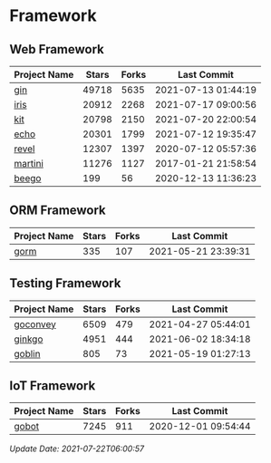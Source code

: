 # Framework

## Web Framework
| Project Name | Stars | Forks | Last Commit |
| ------------ | ----- | ----- | ----------- |
| [gin](https://github.com/gin-gonic/gin) | 49718 | 5635 | 2021-07-13 01:44:19 |
| [iris](https://github.com/kataras/iris) | 20912 | 2268 | 2021-07-17 09:00:56 |
| [kit](https://github.com/go-kit/kit) | 20798 | 2150 | 2021-07-20 22:00:54 |
| [echo](https://github.com/labstack/echo) | 20301 | 1799 | 2021-07-12 19:35:47 |
| [revel](https://github.com/revel/revel) | 12307 | 1397 | 2020-07-12 05:57:36 |
| [martini](https://github.com/go-martini/martini) | 11276 | 1127 | 2017-01-21 21:58:54 |
| [beego](https://github.com/astaxie/beego) | 199 | 56 | 2020-12-13 11:36:23 |

## ORM Framework
| Project Name | Stars | Forks | Last Commit |
| ------------ | ----- | ----- | ----------- |
| [gorm](https://github.com/jinzhu/gorm) | 335 | 107 | 2021-05-21 23:39:31 |

## Testing Framework
| Project Name | Stars | Forks | Last Commit |
| ------------ | ----- | ----- | ----------- |
| [goconvey](https://github.com/smartystreets/goconvey) | 6509 | 479 | 2021-04-27 05:44:01 |
| [ginkgo](https://github.com/onsi/ginkgo) | 4951 | 444 | 2021-06-02 18:34:18 |
| [goblin](https://github.com/franela/goblin) | 805 | 73 | 2021-05-19 01:27:13 |

## IoT Framework
| Project Name | Stars | Forks | Last Commit |
| ------------ | ----- | ----- | ----------- |
| [gobot](https://github.com/hybridgroup/gobot) | 7245 | 911 | 2020-12-01 09:54:44 |

*Update Date: 2021-07-22T06:00:57*